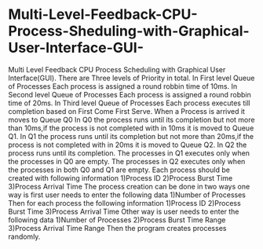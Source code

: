 # Multi-Level-Feedback-CPU-Process-Sheduling-with-Graphical-User-Interface-GUI-
Multi Level Feedback CPU Process Scheduling with Graphical User Interface(GUI).
There are Three levels of Priority in total.
In First level Queue of Processes Each process is assigned a round robbin time of 10ms.
In Second level Queue of Processes Each process is assigned a round robbin time of 20ms.
In Third level Queue of Processes Each process executes till completion based on First Come First Serve.
When a Process is arrived it moves to Queue Q0
In Q0 the process runs until its completion but not more than 10ms,if the process is not completed with in 10ms it is moved to Queue Q1. 
In Q1 the process runs until its completion but not more than 20ms,if the process is not completed with in 20ms it is moved to Queue Q2.
In Q2 the process runs until its completion.
The processes in Q1 executes only when the processes in Q0 are empty.
The processes in Q2 executes only when the processes in both Q0 and Q1 are empty.
Each process should be created with following information
1)Process ID
2)Process Burst Time
3)Process Arrival Time
The process creation can be done in two ways
one way is first user needs to enter the following data
1)Number of Processes
Then for each process the following information 
1)Process ID
2)Process Burst Time
3)Process Arrival Time
Other way is user needs to enter the following data
1)Number of Processes
2)Process Burst Time Range
3)Process Arrival Time Range
Then the program creates processes randomly.
